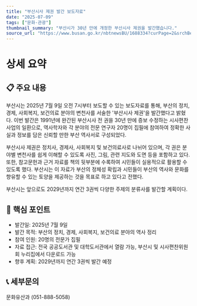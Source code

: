```yaml
---
title: "부산시사 제권 발간 보도자료"
date: "2025-07-09"
tags: ["문화·관광"]
thumbnail_summary: "부산시가 30년 만에 개정한 부산시사 제권을 발간했습니다."
source_url: "https://www.busan.go.kr/nbtnewsBU/1688334?curPage=2&srchBeginDt=&srchEndDt=&srchKey=&srchText="
---
```


# 상세 요약

## 📋 주요 내용
부산시는 2025년 7월 9일 오전 7시부터 보도할 수 있는 보도자료를 통해, 부산의 정치, 경제, 사회복지, 보건의료 분야의 변천사를 서술한 '부산시사 제권'을 발간했다고 밝혔다. 이번 발간은 1991년에 완간된 부산시사 전 권을 30년 만에 증보 수정하는 시사편찬 사업의 일환으로, 역사학자와 각 분야의 전문 연구자 20명이 집필에 참여하여 정확한 사실과 정보를 담은 신뢰할 만한 부산 역사서로 구성되었다.

부산시사 제권은 정치사, 경제사, 사회복지 및 보건의료사로 나뉘어 있으며, 각 권은 분야별 변천사를 쉽게 이해할 수 있도록 사진, 그림, 관련 지도와 도면 등을 포함하고 있다. 또한, 참고문헌과 근거 자료를 책의 뒷부분에 수록하여 시민들이 실용적으로 활용할 수 있도록 했다. 부산시는 이 자료가 부산의 정체성 확립과 시민들이 부산의 역사와 문화를 향유할 수 있는 토양을 제공하는 것을 목표로 하고 있다고 전했다.

부산시는 앞으로도 2029년까지 연간 3권씩 다양한 주제의 분류사를 발간할 계획이다.

## 🎯 핵심 포인트
- 발간일: 2025년 7월 9일
- 발간 목적: 부산의 정치, 경제, 사회복지, 보건의료 분야의 역사 정리
- 참여 인원: 20명의 전문가 집필
- 자료 접근: 전국 공공도서관 및 대학도서관에서 열람 가능, 부산시 및 시사편찬위원회 누리집에서 다운로드 가능
- 향후 계획: 2029년까지 연간 3권씩 발간 예정

## 📞 세부문의
문화유산과 (051-888-5058)